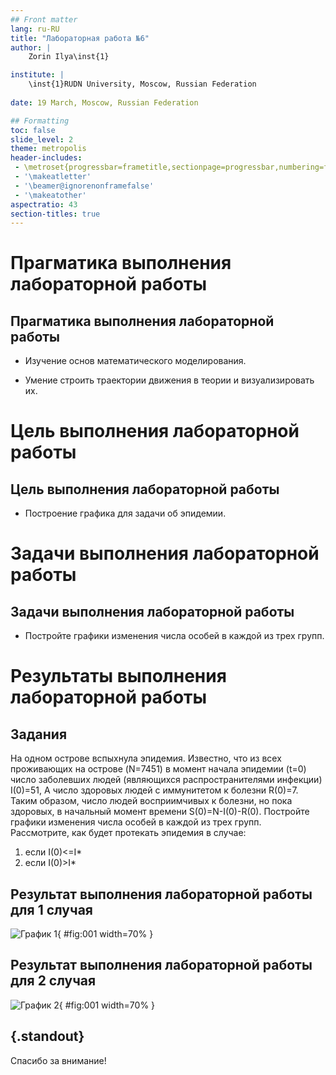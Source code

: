 ```yaml
---
## Front matter
lang: ru-RU
title: "Лабораторная работа №6"
author: |
	Zorin Ilya\inst{1}

institute: |
	\inst{1}RUDN University, Moscow, Russian Federation
	
date: 19 March, Moscow, Russian Federation

## Formatting
toc: false
slide_level: 2
theme: metropolis
header-includes: 
 - \metroset{progressbar=frametitle,sectionpage=progressbar,numbering=fraction}
 - '\makeatletter'
 - '\beamer@ignorenonframefalse'
 - '\makeatother'
aspectratio: 43
section-titles: true
---
```


# Прагматика выполнения лабораторной работы 

## Прагматика выполнения лабораторной работы 

- Изучение основ математического моделирования.

- Умение строить траектории движения в теории и визуализировать их.

# Цель выполнения лабораторной работы

## Цель выполнения лабораторной работы

- Построение графика для задачи об эпидемии.

# Задачи выполнения лабораторной работы

## Задачи выполнения лабораторной работы

- Постройте графики изменения числа особей в каждой из трех групп. 

# Результаты выполнения лабораторной работы

## Задания

На одном острове вспыхнула эпидемия. Известно, что из всех проживающих
на острове (N=7451) в момент начала эпидемии (t=0) число заболевших людей
(являющихся распространителями инфекции) I(0)=51, А число здоровых людей с
иммунитетом к болезни R(0)=7. Таким образом, число людей восприимчивых к
болезни, но пока здоровых, в начальный момент времени S(0)=N-I(0)-R(0).
Постройте графики изменения числа особей в каждой из трех групп.  
  Рассмотрите, как будет протекать эпидемия в случае:  
  1) если I(0)<=I*  
  2) если I(0)>I*

## Результат выполнения лабораторной работы для 1 случая

![График 1](image/1.png){ #fig:001 width=70% }

## Результат выполнения лабораторной работы для 2 случая

![График 2](image/2.png){ #fig:001 width=70% }

## {.standout}

Спасибо за внимание!